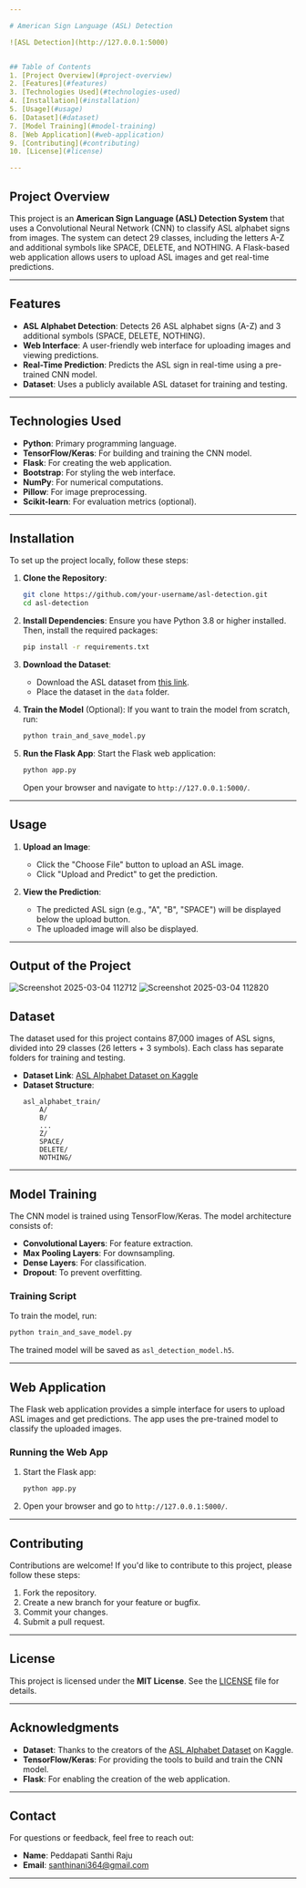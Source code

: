 ```yaml
---

# American Sign Language (ASL) Detection

![ASL Detection](http://127.0.0.1:5000)  


## Table of Contents
1. [Project Overview](#project-overview)
2. [Features](#features)
3. [Technologies Used](#technologies-used)
4. [Installation](#installation)
5. [Usage](#usage)
6. [Dataset](#dataset)
7. [Model Training](#model-training)
8. [Web Application](#web-application)
9. [Contributing](#contributing)
10. [License](#license)

---
```


## Project Overview
This project is an **American Sign Language (ASL) Detection System** that uses a Convolutional Neural Network (CNN) to classify ASL alphabet signs from images. The system can detect 29 classes, including the letters A-Z and additional symbols like SPACE, DELETE, and NOTHING. A Flask-based web application allows users to upload ASL images and get real-time predictions.

---

## Features
- **ASL Alphabet Detection**: Detects 26 ASL alphabet signs (A-Z) and 3 additional symbols (SPACE, DELETE, NOTHING).
- **Web Interface**: A user-friendly web interface for uploading images and viewing predictions.
- **Real-Time Prediction**: Predicts the ASL sign in real-time using a pre-trained CNN model.
- **Dataset**: Uses a publicly available ASL dataset for training and testing.

---

## Technologies Used
- **Python**: Primary programming language.
- **TensorFlow/Keras**: For building and training the CNN model.
- **Flask**: For creating the web application.
- **Bootstrap**: For styling the web interface.
- **NumPy**: For numerical computations.
- **Pillow**: For image preprocessing.
- **Scikit-learn**: For evaluation metrics (optional).

---

## Installation
To set up the project locally, follow these steps:

1. **Clone the Repository**:
   ```bash
   git clone https://github.com/your-username/asl-detection.git
   cd asl-detection
   ```

2. **Install Dependencies**:
   Ensure you have Python 3.8 or higher installed. Then, install the required packages:
   ```bash
   pip install -r requirements.txt
   ```

3. **Download the Dataset**:
   - Download the ASL dataset from [this link](https://www.kaggle.com/datasets/grassknoted/asl-alphabet).
   - Place the dataset in the `data` folder.

4. **Train the Model** (Optional):
   If you want to train the model from scratch, run:
   ```bash
   python train_and_save_model.py
   ```

5. **Run the Flask App**:
   Start the Flask web application:
   ```bash
   python app.py
   ```
   Open your browser and navigate to `http://127.0.0.1:5000/`.

---

## Usage
1. **Upload an Image**:
   - Click the "Choose File" button to upload an ASL image.
   - Click "Upload and Predict" to get the prediction.

2. **View the Prediction**:
   - The predicted ASL sign (e.g., "A", "B", "SPACE") will be displayed below the upload button.
   - The uploaded image will also be displayed.

---

## Output of the Project
![Screenshot 2025-03-04 112712](https://github.com/user-attachments/assets/13ccc05d-1309-4c93-997a-b8039566dc8c)
![Screenshot 2025-03-04 112820](https://github.com/user-attachments/assets/3009f54c-56a4-4e6c-88e9-e2573d5544b9)



## Dataset
The dataset used for this project contains 87,000 images of ASL signs, divided into 29 classes (26 letters + 3 symbols). Each class has separate folders for training and testing.

- **Dataset Link**: [ASL Alphabet Dataset on Kaggle](https://www.kaggle.com/datasets/grassknoted/asl-alphabet)
- **Dataset Structure**:
  ```
  asl_alphabet_train/
      A/
      B/
      ...
      Z/
      SPACE/
      DELETE/
      NOTHING/
  ```

---

## Model Training
The CNN model is trained using TensorFlow/Keras. The model architecture consists of:
- **Convolutional Layers**: For feature extraction.
- **Max Pooling Layers**: For downsampling.
- **Dense Layers**: For classification.
- **Dropout**: To prevent overfitting.

### Training Script
To train the model, run:
```bash
python train_and_save_model.py
```
The trained model will be saved as `asl_detection_model.h5`.

---

## Web Application
The Flask web application provides a simple interface for users to upload ASL images and get predictions. The app uses the pre-trained model to classify the uploaded images.

### Running the Web App
1. Start the Flask app:
   ```bash
   python app.py
   ```
2. Open your browser and go to `http://127.0.0.1:5000/`.

---

## Contributing
Contributions are welcome! If you'd like to contribute to this project, please follow these steps:
1. Fork the repository.
2. Create a new branch for your feature or bugfix.
3. Commit your changes.
4. Submit a pull request.

---

## License
This project is licensed under the **MIT License**. See the [LICENSE](LICENSE) file for details.

---

## Acknowledgments
- **Dataset**: Thanks to the creators of the [ASL Alphabet Dataset](https://www.kaggle.com/datasets/grassknoted/asl-alphabet) on Kaggle.
- **TensorFlow/Keras**: For providing the tools to build and train the CNN model.
- **Flask**: For enabling the creation of the web application.

---

## Contact
For questions or feedback, feel free to reach out:
- **Name**: Peddapati Santhi Raju
- **Email**: santhinani364@gmail.com
---
